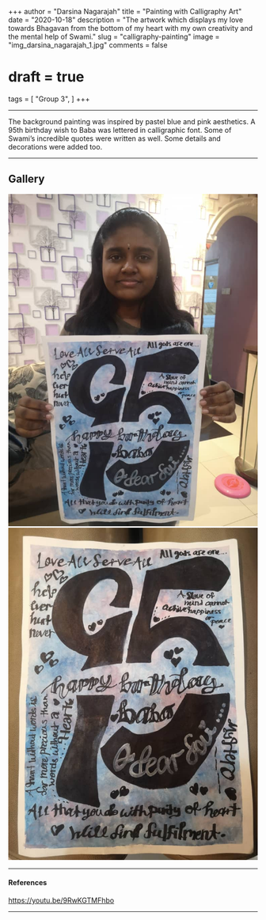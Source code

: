 +++
author = "Darsina Nagarajah"
title = "Painting with Calligraphy Art"
date = "2020-10-18"
description = "The artwork which displays my love towards Bhagavan from the bottom of my heart with my own creativity and the mental help of Swami."
slug = "calligraphy-painting"
image = "img_darsina_nagarajah_1.jpg"
comments = false
# draft = true
tags = [
    "Group 3",
]
+++

---

The background painting was inspired by pastel blue and pink aesthetics. A 95th birthday wish to Baba was lettered in calligraphic font. Some of Swami’s incredible quotes were written as well. Some details and decorations were added too.

---

## Gallery

![](img_darsina_nagarajah_1.jpg) ![](img_darsina_nagarajah_2.jpg)

---

#### References

https://youtu.be/9RwKGTMFhbo

---